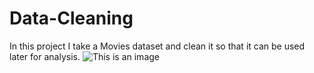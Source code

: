 # Data-Cleaning
In this project I take a Movies dataset and clean it so that it can be used later for analysis.
![This is an image](https://media.istockphoto.com/photos/deleting-file-to-recycle-bin-picture-id530919180?s=612x612)
